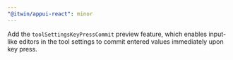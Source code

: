 ```yaml
---
"@itwin/appui-react": minor
---
```


Add the `toolSettingsKeyPressCommit` preview feature, which enables input-like editors in the tool settings to commit entered values immediately upon key press.
